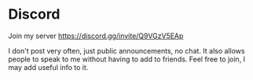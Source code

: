 # Discord

Join my server https://discord.gg/invite/Q9VGzV5EAp 

I don't post very often, just public announcements, no chat. It also allows people to speak to me without having to add to friends. Feel free to join, I may add useful info to it. 
